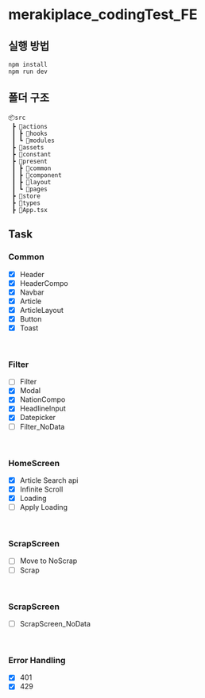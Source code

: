 # merakiplace_codingTest_FE
## 실행 방법
```
npm install
npm run dev
```

## 폴더 구조
```
📦src
 ┣ 📂actions
 ┃ ┣ 📂hooks
 ┃ ┗ 📂modules
 ┣ 📂assets
 ┣ 📂constant
 ┣ 📂present
 ┃ ┣ 📂common
 ┃ ┣ 📂component
 ┃ ┣ 📂layout
 ┃ ┗ 📂pages
 ┣ 📂store
 ┣ 📂types
 ┣ 📜App.tsx
```

## Task
### Common
- [X] Header
- [X] HeaderCompo
- [X] Navbar
- [X] Article
- [X] ArticleLayout
- [X] Button
- [X] Toast

<br />

### Filter
- [ ] Filter
- [X] Modal
- [X] NationCompo
- [X] HeadlineInput
- [X] Datepicker
- [ ] Filter_NoData

<br />

### HomeScreen
- [X] Article Search api
- [X] Infinite Scroll
- [X] Loading
- [ ] Apply Loading

<br />

### ScrapScreen
- [ ] Move to NoScrap
- [ ] Scrap

<br />

### ScrapScreen
- [ ] ScrapScreen_NoData

<br />

### Error Handling
- [X] 401
- [X] 429
